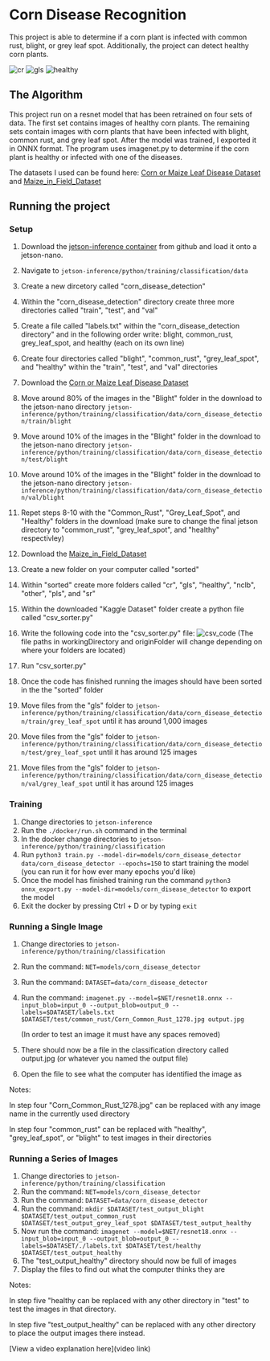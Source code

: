 # Corn Disease Recognition

This project is able to determine if a corn plant is infected with common rust, blight, or grey leaf spot. Additionally, the project can detect healthy corn plants.

![cr](https://github.com/oanaeser/Corn_Disease_Recognition/assets/139392175/226205cd-9a75-4be9-8d6e-0ea3f93fdca2)
![gls](https://github.com/oanaeser/Corn_Disease_Recognition/assets/139392175/9c445c0d-11f5-4d52-b3e6-e88c6ff9c38a)
![healthy](https://github.com/oanaeser/Corn_Disease_Recognition/assets/139392175/b1ad73c7-d614-46f2-b4cd-3b02095914ac)

## The Algorithm

This project run on a resnet model that has been retrained on four sets of data. The first set contains images of healthy corn plants. The remaining sets contain images with corn plants that have been infected with blight, common rust, and grey leaf spot. After the model was trained, I exported it in ONNX format. The program uses imagenet.py to determine if the corn plant is healthy or infected with one of the diseases.

The datasets I used can be found here: [Corn or Maize Leaf Disease Dataset](https://www.kaggle.com/datasets/smaranjitghose/corn-or-maize-leaf-disease-dataset) and [Maize_in_Field_Dataset](https://www.kaggle.com/datasets/b7d58bc6d1a9d63d75ee2bfac914658722887c09affeb801063edfcae2426e42)

## Running the project

### Setup

1. Download the [jetson-inference container](https://github.com/dusty-nv/jetson-inference) from github and load it onto a jetson-nano.
2. Navigate to `jetson-inference/python/training/classification/data`
3. Create a new dircetory called "corn_disease_detection"
4. Within the "corn_disease_detection" directory create three more directories called "train", "test", and "val"
5. Create a file called "labels.txt" within the "corn_disease_detection directory" and in the following order write: blight, common_rust, grey_leaf_spot, and healthy (each on its own line)
6. Create four directories called "blight", "common_rust", "grey_leaf_spot", and "healthy" within the "train", "test", and "val" directories
7. Download the [Corn or Maize Leaf Disease Dataset](https://www.kaggle.com/datasets/smaranjitghose/corn-or-maize-leaf-disease-dataset)
8. Move around 80% of the images in the "Blight" folder in the download to the jetson-nano directory `jetson-inference/python/training/classification/data/corn_disease_detection/train/blight`
9. Move around 10% of the images in the "Blight" folder in the download to the jetson-nano directory `jetson-inference/python/training/classification/data/corn_disease_detection/test/blight`
10. Move around 10% of the images in the "Blight" folder in the download to the jetson-nano directory `jetson-inference/python/training/classification/data/corn_disease_detection/val/blight`
11. Repet steps 8-10 with the "Common_Rust", "Grey_Leaf_Spot", and "Healthy" folders in the download (make sure to change the final jetson directory to "common_rust", "grey_leaf_spot", and "healthy" respectivley)
12. Download the [Maize_in_Field_Dataset](https://www.kaggle.com/datasets/b7d58bc6d1a9d63d75ee2bfac914658722887c09affeb801063edfcae2426e42)
13. Create a new folder on your computer called "sorted"
14. Within "sorted" create more folders called "cr", "gls", "healthy", "nclb", "other", "pls", and "sr"
15. Within the downloaded "Kaggle Dataset" folder create a python file called "csv_sorter.py"
16. Write the following code into the "csv_sorter.py" file:
![csv_code](https://github.com/oanaeser/Corn_Disease_Recognition/assets/139392175/e5e6bff4-8fd9-40fe-992f-a72d46d3e7f0)
(The file paths in workingDirectory and originFolder will change depending on where your folders are located)

17. Run "csv_sorter.py"
18. Once the code has finished running the images should have been sorted in the the "sorted" folder
19. Move files from the "gls" folder to `jetson-inference/python/training/classification/data/corn_disease_detection/train/grey_leaf_spot` until it has around 1,000 images
20. Move files from the "gls" folder to `jetson-inference/python/training/classification/data/corn_disease_detection/test/grey_leaf_spot` until it has around 125 images
21. Move files from the "gls" folder to `jetson-inference/python/training/classification/data/corn_disease_detection/val/grey_leaf_spot` until it has around 125 images

### Training

1. Change directories to `jetson-inference`
2. Run the `./docker/run.sh` command in the terminal
3. In the docker change directories to `jetson-inference/python/training/classification`
4. Run `python3 train.py --model-dir=models/corn_disease_detector data/corn_disease_detector --epochs=150` to start training the model (you can run it for how ever many epochs you'd like)
5. Once the model has finished training run the command `python3 onnx_export.py --model-dir=models/corn_disease_detector` to export the model
6. Exit the docker by pressing  Ctrl + D or by typing `exit`

### Running a Single Image

1. Change directories to `jetson-inference/python/training/classification`
2. Run the command: `NET=models/corn_disease_detector`
3. Run the command: `DATASET=data/corn_disease_detector`
4. Run the command: `imagenet.py --model=$NET/resnet18.onnx --input_blob=input_0 --output_blob=output_0 --labels=$DATASET/labels.txt $DATASET/test/common_rust/Corn_Common_Rust_1278.jpg output.jpg`

   (In order to test an image it must have any spaces removed)
6. There should now be a file in the classification directory called output.jpg (or whatever you named the output file)
7. Open the file to see what the computer has identified the image as

Notes:

In step four "Corn_Common_Rust_1278.jpg" can be replaced with any image name in the currently used directory

In step four "common_rust" can be replaced with "healthy", "grey_leaf_spot", or "blight" to test images in their directories

### Running a Series of Images

1. Change directories to `jetson-inference/python/training/classification`
2. Run the command: `NET=models/corn_disease_detector`
3. Run the command: `DATASET=data/corn_disease_detector`
4. Run the command: `mkdir $DATASET/test_output_blight $DATASET/test_output_common_rust $DATASET/test_output_grey_leaf_spot $DATASET/test_output_healthy`
5. Now run the command: `imagenet --model=$NET/resnet18.onnx --input_blob=input_0 --output_blob=output_0 --labels=$DATASET/./labels.txt $DATASET/test/healthy $DATASET/test_output_healthy`
6. The "test_output_healthy" directory should now be full of images
7. Display the files to find out what the computer thinks they are

Notes:

In step five "healthy can be replaced with any other directory in "test" to test the images in that directory.

In step five "test_output_healthy" can be replaced with any other directory to place the output images there instead.

[View a video explanation here](video link)
